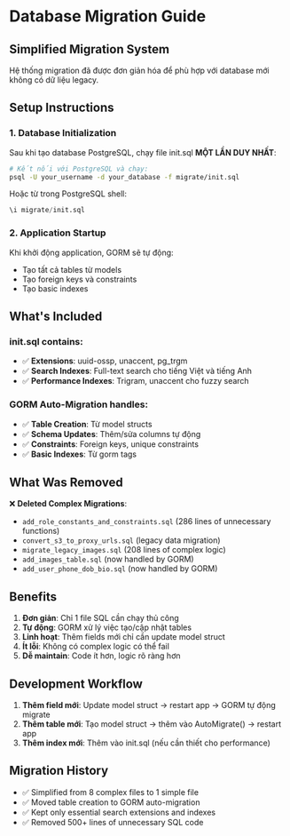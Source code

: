 # Database Migration Guide

## Simplified Migration System

Hệ thống migration đã được đơn giản hóa để phù hợp với database mới không có dữ liệu legacy.

## Setup Instructions

### 1. Database Initialization
Sau khi tạo database PostgreSQL, chạy file init.sql **MỘT LẦN DUY NHẤT**:

```bash
# Kết nối với PostgreSQL và chạy:
psql -U your_username -d your_database -f migrate/init.sql
```

Hoặc từ trong PostgreSQL shell:
```sql
\i migrate/init.sql
```

### 2. Application Startup
Khi khởi động application, GORM sẽ tự động:
- Tạo tất cả tables từ models
- Tạo foreign keys và constraints
- Tạo basic indexes

## What's Included

### init.sql contains:
- ✅ **Extensions**: uuid-ossp, unaccent, pg_trgm
- ✅ **Search Indexes**: Full-text search cho tiếng Việt và tiếng Anh
- ✅ **Performance Indexes**: Trigram, unaccent cho fuzzy search

### GORM Auto-Migration handles:
- ✅ **Table Creation**: Từ model structs
- ✅ **Schema Updates**: Thêm/sửa columns tự động
- ✅ **Constraints**: Foreign keys, unique constraints
- ✅ **Basic Indexes**: Từ gorm tags

## What Was Removed

❌ **Deleted Complex Migrations**:
- `add_role_constants_and_constraints.sql` (286 lines of unnecessary functions)
- `convert_s3_to_proxy_urls.sql` (legacy data migration)
- `migrate_legacy_images.sql` (208 lines of complex logic)
- `add_images_table.sql` (now handled by GORM)
- `add_user_phone_dob_bio.sql` (now handled by GORM)

## Benefits

1. **Đơn giản**: Chỉ 1 file SQL cần chạy thủ công
2. **Tự động**: GORM xử lý việc tạo/cập nhật tables
3. **Linh hoạt**: Thêm fields mới chỉ cần update model struct
4. **Ít lỗi**: Không có complex logic có thể fail
5. **Dễ maintain**: Code ít hơn, logic rõ ràng hơn

## Development Workflow

1. **Thêm field mới**: Update model struct → restart app → GORM tự động migrate
2. **Thêm table mới**: Tạo model struct → thêm vào AutoMigrate() → restart app
3. **Thêm index mới**: Thêm vào init.sql (nếu cần thiết cho performance)

## Migration History

- ✅ Simplified from 8 complex files to 1 simple file
- ✅ Moved table creation to GORM auto-migration
- ✅ Kept only essential search extensions and indexes
- ✅ Removed 500+ lines of unnecessary SQL code
